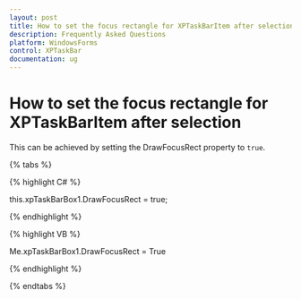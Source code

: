 ```yaml
---
layout: post
title: How to set the focus rectangle for XPTaskBarItem after selection | WindowsForms | Syncfusion
description: Frequently Asked Questions
platform: WindowsForms
control: XPTaskBar
documentation: ug
---
```

# How to set the focus rectangle for XPTaskBarItem after selection

This can be achieved by setting the DrawFocusRect property to `true`.

{% tabs %}

{% highlight C# %}   

this.xpTaskBarBox1.DrawFocusRect = true;

{% endhighlight %}



{% highlight VB %} 

Me.xpTaskBarBox1.DrawFocusRect = True

{% endhighlight %}

{% endtabs %}